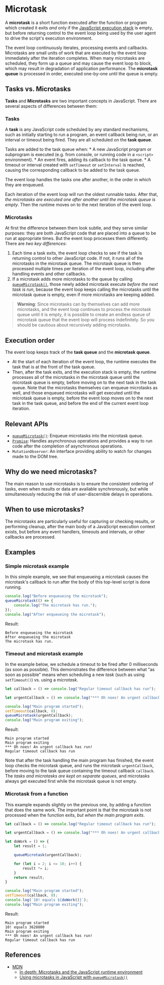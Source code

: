 # Microtask

A **microtask** is a short function executed after the function or program which created it exits _and_ only if the [JavaScript execution stack](./event%20loop.md) is empty, but before returning control to the event loop being used by the user agent to drive the script's execution environment.

The event loop continuously iterates, processing events and callbacks. Microtasks are small units of work that are executed by the event loop immediately after the iteration completes. When many microtasks are scheduled, they form up a queue and may cause the event loop to block, which may result in degradation of application performance. The **microtask queue** is processed in order, executed one-by-one until the queue is empty.

## Tasks vs. Microtasks

**Tasks** and **Microtasks** are two important concepts in JavaScript. There are several aspects of differences between them:

### Tasks

A **task** is any JavaScript code scheduled by any standard mechanisms, such as initially starting to run a program, an event callback being run, or an interval or timeout being fired. They are all scheduled on the **task queue**.

Tasks are added to the task queue when:
    * A new JavaScript program or subprogram is executed (e.g. from console, or running code in a `<script>` environment).
    * An event fires, adding its callback to the task queue.
    * A timeout or interval created with `setTimeout` or `setInterval` is reached, causing the corresponding callback to be added to the task queue.

The event loop handles the tasks one after another, in the order in which they are enqueued.

Each iteration of the event loop will run the oldest runnable tasks. After that, _the microtasks are executed one after another until the microtask queue is empty_. Then the runtime moves on to the next iteration of the event loop.

### Microtasks

At first the difference between them look subtle, and they serve similar purposes: they are both JavaScript code that are placed into a queue to be run at appropriate times. But the event loop processes them differently. There are _two key differences_:

1. Each time a task exits, the event loop checks to see if the task is returning control to other JavaScript code. If not, it runs all of the microtasks in the microtask queue. The microtask queue is then processed multiple times per iteration of the event loop, including after handling events and other callbacks.
2. If a microtask adds more microtasks to the queue by calling [`queueMicrotask()`](./queueMicrotask.md), those newly added microtask execute _before the next task is run_, because the event loop keeps calling the microtasks until the microtask queue is empty, even if more microtasks are keeping added.

> **Warning**: Since microtasks can by themselves can add more microtasks, and the event loop continues to process the microtask queue until it is empty, it is possible to create an endless queue of microtask queue that the event loop will process indefinitely. So you should be cautious about recursively adding microtasks.

## Execution order

The event loop keeps track of the **task queue** and the **microtask queue**.

* At the start of each iteration of the event loop, the runtime executes the task that is at the front of the task queue.
* Then, after the task exits, and the execution stack is empty, the runtime processes all of the microtasks in the microtask queue until the microtask queue is empty, before moving on to the next task in the task queue. Note that the microtasks themselves can enqueue microtasks as well, and those enqueued microtasks will get executed until the microtask queue is empty, before the event loop moves on to the next task in the task queue, and before the end of the current event loop iteration.

## Relevant APIs

* [`queueMicrotask()`](./queueMicrotask.md): Enqueue microtasks into the microtask queue.
* [`Promise`](../promise/README.md): Handles asynchronous operations and provides a way to run code after the completion of asynchronous operations.
* `MutationObserver`: An interface providing ability to watch for changes made to the DOM tree.

## Why do we need microtasks?

The main reason to use microtasks is to ensure the consistent ordering of tasks, even when results or data are available synchronously, but while simultaneously reducing the risk of user-discernible delays in operations.

## When to use microtasks?

The microtasks are particularly useful for capturing or checking results, or performing cleanup, after the main body of a JavaScript execution context exists, but before any event handlers, timeouts and intervals, or other callbacks are processed.

## Examples

### Simple microtask example

In this simple example, we see that enqueueing a microtask causes the microtask's callback to run after the body of this top-level script is done running.

```js
console.log("Before enqueueing the microtask");
queueMicrotask(() => {
    console.log("The microtask has run.");
});
console.log("After enqueueing the microtask");
```

Result:

```
Before enqueueing the microtask
After enqueueing the microtask
The microtask has run.
```

### Timeout and microtask example

In the example below, we schedule a timeout to be fired after 0 milliseconds (as soon as possible). This demonstrates the difference between what "as soon as possible" means when scheduling a new _task_ (such as using `setTimeout()`) vs. using a _microtask_.

```js
let callback = () => console.log("Regular timeout callback has run");

let urgentCallback = () => console.log("*** Oh noes! An urgent callback has run!");

console.log("Main program started");
setTimeout(callback, 0);
queueMicrotask(urgentCallback);
console.log("Main program exiting");
```

Result:

```
Main program started
Main program exiting
*** Oh noes! An urgent callback has run!
Regular timeout callback has run
```

Note that after the task handling the main program has finished, the event loop checks the microtask queue, and runs the microtask `urgentCallback`, before moving to the task queue containing the timeout callback `callback`. The _tasks and microtasks are kept on separate queues_, and microtasks always get executed first while the microtask queue is not empty.

### Microtask from a function

This example expands slightly on the previous one, by adding a function that does the same work. The important point is that the microtask is not processed when the function exits, _but when the main program exits_.

```js
let callback = () => console.log("Regular timeout callback has run");

let urgentCallback = () => console.log("*** Oh noes! An urgent callback has run!");

let doWork = () => {
    let result = 1;

    queueMicrotask(urgentCallback);

    for (let i = 2; i <= 10; i++) {
        result *= i;
    }
    return result;
}

console.log("Main program started");
setTimeout(callback, 0);
console.log(`10! equals ${doWork()}`);
console.log("Main program exiting");
```

Result:

```
Main program started
10! equals 3628800
Main program exiting
*** Oh noes! An urgent callback has run!
Regular timeout callback has run
```

## References

* [MDN](https://developer.mozilla.org/)
    * [In depth: Microtasks and the JavaScript runtime environment](https://developer.mozilla.org/en-US/docs/Web/API/HTML_DOM_API/Microtask_guide/In_depth)
    * [Using microtasks in JavaScript with `queueMicrotask()`](https://developer.mozilla.org/en-US/docs/Web/API/HTML_DOM_API/Microtask_guide)
